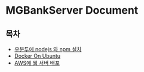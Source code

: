 # MGBankServer Document

## 목차

- [우분투에 nodejs 와 npm 설치](https://github.com/MGBankNode/MGBankServer/tree/master/docs/InstallNodejsNPMOnUbuntu.md)
- [Docker On Ubuntu](https://github.com/MGBankNode/MGBankServer/tree/master/docs/InstallDockerOnUbuntu.md)
- [AWS에 웹 서버 배포](https://github.com/MGBankNode/MGBankServer/tree/master/docs/PublishWebServer/README.md)